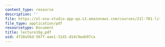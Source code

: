 ```yaml
---
content_type: resource
description: ''
file: https://ol-ocw-studio-app-qa.s3.amazonaws.com/courses/21l-701-literary-interpretation-interpreting-poetry-fall-2003/4f28a56d567faae131d1d14c9eab97ca_lecture16g.pdf
file_type: application/pdf
resourcetype: Document
title: lecture16g.pdf
uid: 4f28a56d-567f-aae1-31d1-d14c9eab97ca
---
```

